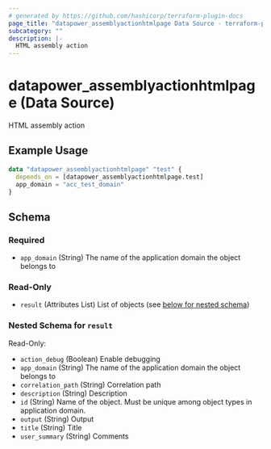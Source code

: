 ```yaml
---
# generated by https://github.com/hashicorp/terraform-plugin-docs
page_title: "datapower_assemblyactionhtmlpage Data Source - terraform-provider-datapower"
subcategory: ""
description: |-
  HTML assembly action
---
```


# datapower_assemblyactionhtmlpage (Data Source)

HTML assembly action

## Example Usage

```terraform
data "datapower_assemblyactionhtmlpage" "test" {
  depends_on = [datapower_assemblyactionhtmlpage.test]
  app_domain = "acc_test_domain"
}
```

<!-- schema generated by tfplugindocs -->
## Schema

### Required

- `app_domain` (String) The name of the application domain the object belongs to

### Read-Only

- `result` (Attributes List) List of objects (see [below for nested schema](#nestedatt--result))

<a id="nestedatt--result"></a>
### Nested Schema for `result`

Read-Only:

- `action_debug` (Boolean) Enable debugging
- `app_domain` (String) The name of the application domain the object belongs to
- `correlation_path` (String) Correlation path
- `description` (String) Description
- `id` (String) Name of the object. Must be unique among object types in application domain.
- `output` (String) Output
- `title` (String) Title
- `user_summary` (String) Comments
